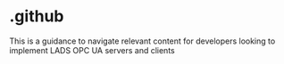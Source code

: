 # .github
This is a guidance to navigate relevant content for developers looking to implement LADS OPC UA servers and clients
